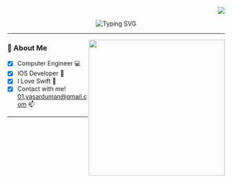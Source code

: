 
<div align="right">   
  
  [![](https://visitcount.itsvg.in/api?id=duman011&icon=0&color=9)](https://visitcount.itsvg.in)  
  
</div>
 
<p align="center">
  <img src="https://readme-typing-svg.demolab.com?font=Poetsen+One&size=30&duration=3500&pause=1000&color=31CBC0&center=true&vCenter=true&random=false&width=435&lines=HELLO+THERE!++%F0%9F%91%BE++WELCOME++%F0%9F%99%8B%F0%9F%8F%BB%E2%80%8D%E2%99%82%EF%B8%8F;MY+NAME+IS+YASAR+%F0%9F%91%8B+" alt="Typing SVG">
</p>

<!--  DIVIDER  -->
---
<img  align="right" width="315" src="https://github.com/duman011/duman011/assets/81991720/bb9adc1e-b378-4928-b4fd-a2cd838eeaeb">

### 💫 About Me 

- [x] Computer Engineer 💻 
- [x] IOS Developer 📱 
- [x] I Love Swift 🥇
- [x] Contact with me! [01.yasarduman@gmail.com](mailto:01.yasarduman@gmail.com) 📫 

<!--  DIVIDER  -->
---





